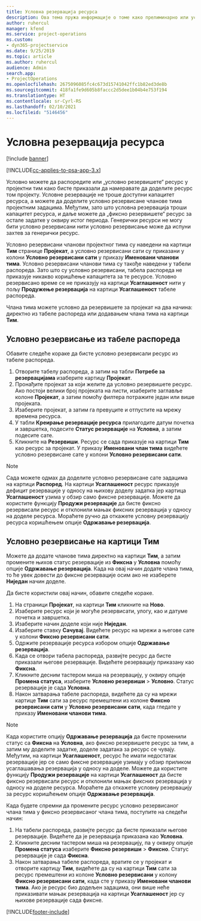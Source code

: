 ```yaml
---
title: Условна резервација ресурса
description: Ова тема пружа информације о томе како прелиминарно или условно резервисати чланове пројектног тима.
author: ruhercul
manager: kfend
ms.service: project-operations
ms.custom:
- dyn365-projectservice
ms.date: 9/25/2019
ms.topic: article
ms.author: ruhercul
audience: Admin
search.app:
- ProjectOperations
ms.openlocfilehash: 2675096085fc4c673d15741042ffc1b82ed3de8b
ms.sourcegitcommit: 418fa1fe9d605b8faccc2d5dee1b04b4e753f194
ms.translationtype: HT
ms.contentlocale: sr-Cyrl-RS
ms.lasthandoff: 02/10/2021
ms.locfileid: "5146456"
---
```

# <a name="soft-book-a-resource"></a>Условна резервација ресурса

[!include [banner](../includes/psa-now-project-operations.md)]

[!INCLUDE[cc-applies-to-psa-app-3.x](../includes/cc-applies-to-psa-app-3x.md)]

Условно можете да распоредите или „условно резервишете“ ресурс у пројектни тим како бисте приказали да намеравате да доделите ресурс том пројекту. Условне резервације не троше доступни капацитет ресурса, а можете да доделите условно резервисане чланове тима пројектним задацима. Међутим, зато што условна резервација троши капацитет ресурса, и даље можете да „фиксно резервишете“ ресурс за остале задатке у оквиру истог периода. Генерички ресурси не могу бити условно резервисани нити условно резервисање може да испуни захтев за генерички ресурс.

Условно резервисани чланови пројектног тима су наведени на картици **Тим** странице **Пројекат**, а условно резервисани сати су приказани у колони **Условно резервисани сати** у приказу **Именовани чланови тима**. Условно резервисани чланови тима су такође наведени у табели распореда. Зато што су условно резервисани, табела распореда не приказује никакво коришћење капацитета за те ресурсе. Условно резервисано време се не приказују на картици **Усаглашеност** нити у пољу **Продужење резервација** на картици **Усаглашеност** табеле распореда. 

Члана тима можете условно да резервишете за пројекат на два начина: директно из табеле распореда или додавањем члана тима на картици **Тим**. 

## <a name="soft-book-from-the-schedule-board"></a>Условно резервисање из табеле распореда
Обавите следеће кораке да бисте условно резервисали ресурс из табеле распореда. 

1. Отворите табелу распореда, а затим на табли **Потребе за резервацијама** изаберите картицу **Пројекат**.
2. Пронађите пројекат за који желите да условно резервишете ресурс. Ако постоји велики број пројеката на листи, изаберите заглавље колоне **Пројекат**, а затим помоћу филтера потражите један или више пројеката.
3. Изаберите пројекат, а затим га превуците и отпустите на мрежу времена ресурса.
5. У табли **Креирање резервације ресурса** прилагодите датум почетка и завршетка, подесите **Статус резервације** на **Условна**, а затим подесите сате. 
6. Кликните на **Резервиши**. Ресурс се сада приказује на картици **Тим** као ресурс за пројекат. У приказу **Именовани члан тима** видећете условно резервисане сате у колони **Условно резервисани сати**.

> [!NOTE]
> Сада можете одмах да доделите условно резервисане сате задацима на картици **Распоред**. На картици **Усаглашеност** ресурс приказује дефицит резервације у односу на њихову доделу задатка јер картица **Усаглашеност** узима у обзир само фиксне резервације. Можете да користите функцију **Продужи резервације** да бисте фиксно резервисали ресурс и отклонили мањак фиксних резервација у односу на доделе ресурса. Мораћете ручно да откажете условну резервацију ресурса коришћењем опције **Одржавање резервација**.

## <a name="soft-book-on-the-team-tab"></a>Условно резервисање на картици Тим

Можете да додате чланове тима директно на картици **Тим**, а затим промените њихов статус резервације из **Фиксна** у **Условна** помоћу опције **Одржавање резервација**. Када на овај начин додате члана тима, то ће увек довести до фиксне резервације осим ако не изаберете **Ниједан** начин доделе.

Да бисте користили овај начин, обавите следеће кораке.

1. На страници **Пројекат**, на картици **Тим** кликните на **Ново**.
2. Изаберите ресурс који је могуће резервисати, улогу, као и датуме почетка и завршетка.
3. Изаберите начин доделе који није **Ниједан**.
4. Изаберите ставку **Сачувај**. Видећете ресурс на мрежи а његове сате у колони **Фиксно резервисани сати**.
5. Одржите резервације ресурса избором опције **Одржавање резервација**.
6. Када се отвори табела распореда, развијте ресурс да бисте приказали његове резервације. Видећете резервацију приказану као **Фиксна**.
7. Кликните десним тастером миша на резервацију, у оквиру опције **Промена статуса**, изаберите **Условно резервиши** \> **Условно**. Статус резервације је сада **Условна**.
8. Након затварања табеле распореда, видећете да су на мрежи картице **Тим** сати за ресурс премештени из колоне **Фиксно резервисани сати** у **Условно резервисани сати**, када гледате у приказу **Именовани чланови тима**.

> [!NOTE]
> Када користите опцију **Одржавање резервација** да бисте променили статус са **Фиксна** на **Условна**, ако фиксно резервишете ресурс за тим, а затим му доделите задатке, доделе задатака за ресурс се чувају. Међутим, на картици **Усаглашеност**, ресурс ће имати недостатак резервације јер се само фиксне резервације узимају у обзир приликом усаглашавања резервација у односу на доделе. Можете да користите функцију **Продужи резервације** на картици **Усаглашеност** да бисте фиксно резервисали ресурс и отклонили мањак фиксних резервација у односу на доделе ресурса. Мораћете да откажете условну резервацију за ресурс коришћењем опције **Одржавање резервација**.

Када будете спремни да промените ресурс условно резервисаног члана тима у фиксно резервисаног члана тима, поступите на следећи начин:

1. На табели распореда, развијте ресурс да бисте приказали његове резервације. Видећете да је резервација приказана као **Условна**.
2. Кликните десним тастером миша на резервацију, па у оквиру опције **Промена статуса** изаберите **Фиксно резервиши** \> **Фиксно**. Статус резервације је сада **Фиксна**.
3. Након затварања табеле распореда, вратите се у пројекат и отворите картицу **Тим**, видећете да су на картици **Тим** сати за ресурс премештени из колоне **Условно резервисани** у колону **Фиксно резервисани сати**, када сте у приказу **Именовани чланови тима**. Ако је ресурс био додељен задацима, они више неће приказивати мањак резервација на картици **Усаглашеност** јер су њихове резервације сада фиксне.



[!INCLUDE[footer-include](../includes/footer-banner.md)]
